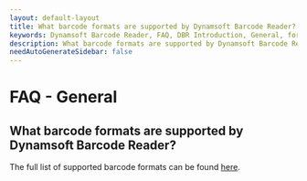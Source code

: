 ```yaml
---
layout: default-layout
title: What barcode formats are supported by Dynamsoft Barcode Reader?
keywords: Dynamsoft Barcode Reader, FAQ, DBR Introduction, General, formats
description: What barcode formats are supported by Dynamsoft Barcode Reader?
needAutoGenerateSidebar: false
---
```


# FAQ - General

## What barcode formats are supported by Dynamsoft Barcode Reader?

The full list of supported barcode formats can be found [here]({{site.introduction}}index.html#supported-barcode-formats).
